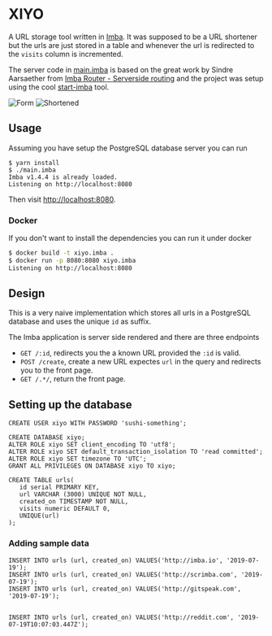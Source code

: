 # XIYO

A URL storage tool written in [Imba][0]. It was supposed to be a URL shortener
but the urls are just stored in a table and whenever the url is redirected to
the `visits` column is incremented.

The server code in [main.imba][i] is based on the great work by Sindre
Aarsaether from [Imba Router - Serverside routing][1] and the project was setup
using the cool [start-imba][2] tool.

![Form](./GitHub/Form.png)
![Shortened](./GitHub/Shortened.png)

## Usage

Assuming you have setup the PostgreSQL database server you can run

```
$ yarn install
$ ./main.imba 
Imba v1.4.4 is already loaded.
Listening on http://localhost:8080
```

Then visit [http://localhost:8080](http://localhost:8080).

### Docker

If you don't want to install the dependencies you can run it under docker

```bash
$ docker build -t xiyo.imba .
$ docker run -p 8080:8080 xiyo.imba
Listening on http://localhost:8080
```

## Design

This is a very naive implementation which stores all urls in a PostgreSQL database
and uses the unique `id` as suffix. 

The Imba application is server side rendered and there are three endpoints

- `GET /:id`, redirects you the a known URL provided the `:id` is valid.
- `POST /create`, create a new URL expectes `url` in the query and redirects you 
to the front page.
- `GET /.*/`, return the front page.

## Setting up the database

```psql
CREATE USER xiyo WITH PASSWORD 'sushi-something';

CREATE DATABASE xiyo;
ALTER ROLE xiyo SET client_encoding TO 'utf8';
ALTER ROLE xiyo SET default_transaction_isolation TO 'read committed';
ALTER ROLE xiyo SET timezone TO 'UTC';
GRANT ALL PRIVILEGES ON DATABASE xiyo TO xiyo;

CREATE TABLE urls(
   id serial PRIMARY KEY,
   url VARCHAR (3000) UNIQUE NOT NULL,
   created_on TIMESTAMP NOT NULL,
   visits numeric DEFAULT 0,
   UNIQUE(url)
);
```

### Adding sample data

```psql
INSERT INTO urls (url, created_on) VALUES('http://imba.io', '2019-07-19');
INSERT INTO urls (url, created_on) VALUES('http://scrimba.com', '2019-07-19');
INSERT INTO urls (url, created_on) VALUES('http://gitspeak.com', '2019-07-19');


INSERT INTO urls (url, created_on) VALUES('http://reddit.com', '2019-07-19T10:07:03.447Z');

```

[0]: https://imba.io
[1]: https://scrimba.com/p/pMvYcg/cnw7NSK
[i]: /main.imba
[2]: https://github.com/athif23/start-imba

